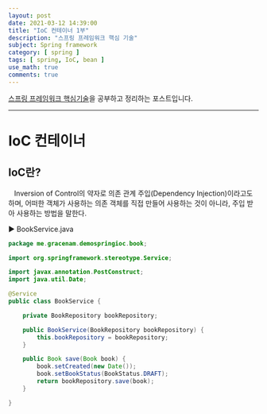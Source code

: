 ```yaml
---
layout: post
date: 2021-03-12 14:39:00
title: "IoC 컨테이너 1부"
description: "스프링 프레임워크 핵심 기술"
subject: Spring framework
category: [ spring ]
tags: [ spring, IoC, bean ]
use_math: true
comments: true
---
```


[스프링 프레임워크 핵심기술](https://www.inflearn.com/course/spring-framework_core/dashboard)을 공부하고 정리하는 포스트입니다.

---

# IoC 컨테이너

## IoC란?

&nbsp;&nbsp;&nbsp;Inversion of Control의 약자로 의존 관계 주입(Dependency Injection)이라고도 하며, 어떠한 객체가 사용하는 의존 객체를 직접 만들어 사용하는 것이 아니라, 주입 받아 사용하는 방법을 말한다.

&#9654; BookService.java

```java
package me.gracenam.demospringioc.book;

import org.springframework.stereotype.Service;

import javax.annotation.PostConstruct;
import java.util.Date;

@Service
public class BookService {

    private BookRepository bookRepository;

    public BookService(BookRepository bookRepository) {
        this.bookRepository = bookRepository;
    }

    public Book save(Book book) {
        book.setCreated(new Date());
        book.setBookStatus(BookStatus.DRAFT);
        return bookRepository.save(book);
    }

}
```
